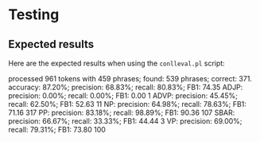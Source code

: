 # Testing
## Expected results
Here are the expected results when using the `conlleval.pl` script:

processed 961 tokens with 459 phrases; found: 539 phrases; correct: 371.
   accuracy:  87.20%; precision:  68.83%; recall:  80.83%; FB1:  74.35
                ADJP: precision:   0.00%; recall:   0.00%; FB1:   0.00  1
                ADVP: precision:  45.45%; recall:  62.50%; FB1:  52.63  11
                  NP: precision:  64.98%; recall:  78.63%; FB1:  71.16  317
                  PP: precision:  83.18%; recall:  98.89%; FB1:  90.36  107
                SBAR: precision:  66.67%; recall:  33.33%; FB1:  44.44  3
                  VP: precision:  69.00%; recall:  79.31%; FB1:  73.80  100
